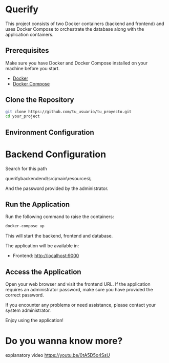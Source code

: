# Querify

This project consists of two Docker containers (backend and frontend) and uses Docker Compose to orchestrate the database along with the application containers.

## Prerequisites

Make sure you have Docker and Docker Compose installed on your machine before you start.

- [Docker](https://www.docker.com/)
- [Docker Compose](https://docs.docker.com/compose/)

## Clone the Repository

`````bash
git clone https://github.com/tu_usuario/tu_proyecto.git
cd your_project
`````

## Environment Configuration

# Backend Configuration

Search for this path

querifybackendend\src\main\resources\¡


And the password provided by the administrator.

## Run the Application

Run the following command to raise the containers:

````bash
docker-compose up
`````

This will start the backend, frontend and database.

The application will be available in:

- Frontend: [http://localhost:9000](http://localhost:9000)

## Access the Application

Open your web browser and visit the frontend URL. If the application requires an administrator password, make sure you have provided the correct password.

If you encounter any problems or need assistance, please contact your system administrator.

Enjoy using the application!

# Do you wanna know more?
explanatory video https://youtu.be/0tA5D5o4SsU

